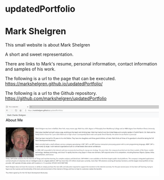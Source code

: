 # updatedPortfolio

# Mark Shelgren

This small website is about Mark Shelgren

A short and sweet representation.

There are links to Mark's resume, personal information, contact information and samples of his work.

The following is a url to the page that can be executed.
https://markshelgren.github.io/updatedPortfolio/

The following is a url to the Github repository.
https://github.com/markshelgren/updatedPortfolio

![Mark](sample.png)
